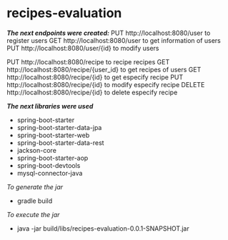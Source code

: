 # recipes-evaluation

***The next endpoints were created:***
PUT http://localhost:8080/user to register users
GET http://localhost:8080/user to get information of users
PUT http://localhost:8080/user/{id} to modify users

PUT http://localhost:8080/recipe to recipe recipes
GET http://localhost:8080/recipe/{user_id} to get recipes of users
GET http://localhost:8080/recipe/{id} to get especify recipe 
PUT http://localhost:8080/recipe/{id} to modify especify recipe 
DELETE http://localhost:8080/recipe/{id} to delete especify recipe 


***The next libraries were used***
* spring-boot-starter
* spring-boot-starter-data-jpa
* spring-boot-starter-web
* spring-boot-starter-data-rest
* jackson-core
* spring-boot-starter-aop
* spring-boot-devtools
* mysql-connector-java

*To generate the jar*
* gradle build

*To execute the jar*
* java -jar build/libs/recipes-evaluation-0.0.1-SNAPSHOT.jar
